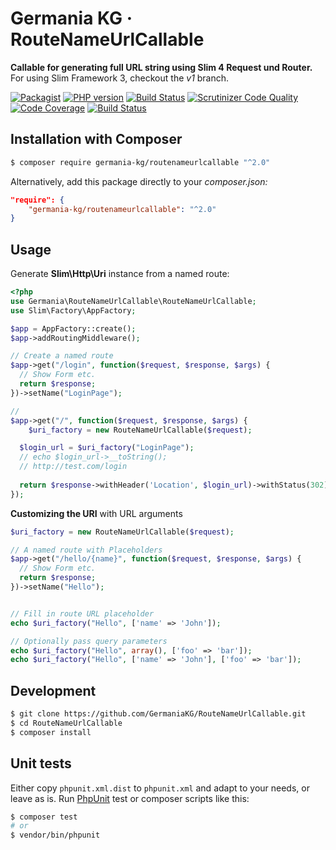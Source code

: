 # Germania KG · RouteNameUrlCallable

**Callable for generating full URL string using Slim 4 Request und Router.**
For using Slim Framework 3, checkout the *v1* branch.

[![Packagist](https://img.shields.io/packagist/v/germania-kg/routenameurlcallable.svg?style=flat)](https://packagist.org/packages/germania-kg/routenameurlcallable)
[![PHP version](https://img.shields.io/packagist/php-v/germania-kg/routenameurlcallable.svg)](https://packagist.org/packages/germania-kg/routenameurlcallable)
[![Build Status](https://img.shields.io/travis/GermaniaKG/RouteNameUrlCallable.svg?label=Travis%20CI)](https://travis-ci.org/GermaniaKG/RouteNameUrlCallable)
[![Scrutinizer Code Quality](https://scrutinizer-ci.com/g/GermaniaKG/RouteNameUrlCallable/badges/quality-score.png?b=master)](https://scrutinizer-ci.com/g/GermaniaKG/RouteNameUrlCallable/?branch=master)
[![Code Coverage](https://scrutinizer-ci.com/g/GermaniaKG/RouteNameUrlCallable/badges/coverage.png?b=master)](https://scrutinizer-ci.com/g/GermaniaKG/RouteNameUrlCallable/?branch=master)
[![Build Status](https://scrutinizer-ci.com/g/GermaniaKG/RouteNameUrlCallable/badges/build.png?b=master)](https://scrutinizer-ci.com/g/GermaniaKG/RouteNameUrlCallable/build-status/master)


## Installation with Composer

```bash
$ composer require germania-kg/routenameurlcallable "^2.0"
```

Alternatively, add this package directly to your *composer.json:*

```json
"require": {
    "germania-kg/routenameurlcallable": "^2.0"
}
```

## Usage

Generate **Slim\Http\Uri** instance from a named route:


```php
<?php
use Germania\RouteNameUrlCallable\RouteNameUrlCallable;
use Slim\Factory\AppFactory;

$app = AppFactory::create();
$app->addRoutingMiddleware();

// Create a named route
$app->get("/login", function($request, $response, $args) {
  // Show Form etc.
  return $response;
})->setName("LoginPage");

// 
$app->get("/", function($request, $response, $args) {
	$uri_factory = new RouteNameUrlCallable($request);  

  $login_url = $uri_factory("LoginPage");
  // echo $login_url->__toString();  
  // http://test.com/login
  
  return $response->withHeader('Location', $login_url)->withStatus(302);
});
```

**Customizing the URI** with URL arguments

```php
$uri_factory = new RouteNameUrlCallable($request); 

// A named route with Placeholders 
$app->get("/hello/{name}", function($request, $response, $args) {
  // Show Form etc.
  return $response;
})->setName("Hello");


// Fill in route URL placeholder
echo $uri_factory("Hello", ['name' => 'John']);

// Optionally pass query parameters
echo $uri_factory("Hello", array(), ['foo' => 'bar']);
echo $uri_factory("Hello", ['name' => 'John'], ['foo' => 'bar']);

```



## Development

```bash
$ git clone https://github.com/GermaniaKG/RouteNameUrlCallable.git
$ cd RouteNameUrlCallable
$ composer install
```

## Unit tests

Either copy `phpunit.xml.dist` to `phpunit.xml` and adapt to your needs, or leave as is. Run [PhpUnit](https://phpunit.de/) test or composer scripts like this:

```bash
$ composer test
# or
$ vendor/bin/phpunit
```


